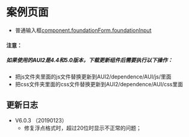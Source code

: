 # 案例页面 
 - 普通输入框[component.foundationForm.foundationInput](https://pc.awebide.com/#/foundationInput/Demo/Foundation/foundationInput?title=%E6%99%AE%E9%80%9A%E8%BE%93%E5%85%A5%E6%A1%86&pageId=foundationInput)
 
 
#### 注意：
##### 如果使用的AUI2是4.4和5.0版本，下载更新组件后需要执行以下操作：
- 把js文件夹里面的js文件替换更新到AUI2/dependence/AUI/js/里面
- 把css文件夹里面的css文件替换更新到AUI2/dependence/AUI/css里面

<!--日志 Start-->
## 更新日志
- V6.0.3 （20190123）
    - 修复浮点格式时，超过20位时显示不正常的问题；
<!--日志 End-->